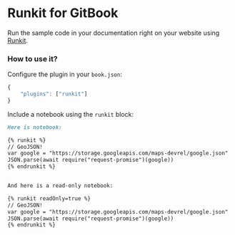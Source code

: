 # Runkit for GitBook

Run the sample code in your documentation right on your website using [Runkit](https://runkit.com/).

### How to use it?

Configure the plugin in your `book.json`:

```js
{
    "plugins": ["runkit"]
}
```

Include a notebook using the `runkit` block:

```md
Here is notebook:

{% runkit %}
// GeoJSON!
var google = "https://storage.googleapis.com/maps-devrel/google.json"
JSON.parse(await require("request-promise")(google))
{% endrunkit %}


And here is a read-only notebook:

{% runkit readOnly=true %}
// GeoJSON!
var google = "https://storage.googleapis.com/maps-devrel/google.json"
JSON.parse(await require("request-promise")(google))
{% endrunkit %}
```
